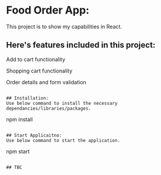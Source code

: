 # Food Order App:

This project is to show my capabilities in React.

## Here's features included in this project:
Add to cart functionality

Shopping cart functionality


Order details and  form validation
```

## Installation:
Use below command to install the necessary dependancies/libraries/packages.
```
npm install
```

## Start Applicaitno:
Use below command to start the application.
```
npm start
```

## TBC


